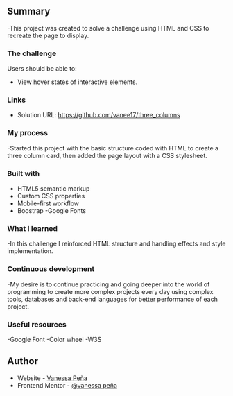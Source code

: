 ## Summary

-This project was created to solve a challenge using HTML and CSS to recreate the page to display.

### The challenge

Users should be able to:

- View hover states of interactive elements.

### Links

- Solution URL: https://github.com/vanee17/three_columns

### My process

-Started this project with the basic structure coded with HTML to create a three column card, then added the page layout with a CSS stylesheet.

### Built with

- HTML5 semantic markup
- Custom CSS properties
- Mobile-first workflow
- Boostrap
-Google Fonts

### What I learned

-In this challenge I reinforced HTML structure and handling effects and style implementation.

### Continuous development

-My desire is to continue practicing and going deeper into the world of programming to create more complex projects every day using complex tools, databases and back-end languages for better performance of each project.

### Useful resources

-Google Font
-Color wheel
-W3S

## Author

- Website - [Vanessa Peña](https://github.com/vanee17)
- Frontend Mentor - [@vanessa peña](https://www.frontendmentor.io/profile/vanee17)